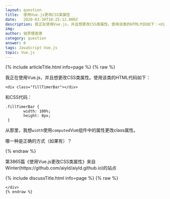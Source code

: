 ```yaml
---
layout: question
title:  使用Vue.js更改CSS类属性
date:   2020-03-30T10:25:12.000Z
description: 我正在使用Vue.js，并且想更改CSS类属性。使用该类的HTML代码如下：<div class="fillTimerBar"></div>和CS...
img: 
author: 伽罗理查德
category: question
answer: 0
tags: JavaScript Vue.js
topic: Vue.js
---
```

<div class="article-root">
  <div class="article">
    {% include articleTitle.html info=page %}
    {% raw %}
    <div class="article-content"><p><font style="vertical-align: inherit;"><font style="vertical-align: inherit;">我正在使用Vue.js，并且想更改CSS类属性。</font><font style="vertical-align: inherit;">使用该类的HTML代码如下：</font></font></p>

<p><code>&lt;div class="fillTimerBar"&gt;&lt;/div&gt;</code></p>

<p><font style="vertical-align: inherit;"><font style="vertical-align: inherit;">和CSS代码：</font></font></p>

<p><code>.fillTimerBar {
        width: 100%;
        height: 8px;
 }</code></p>

<p><font style="vertical-align: inherit;"><font style="vertical-align: inherit;">从那里，我想</font></font><code>width</code><font style="vertical-align: inherit;"><font style="vertical-align: inherit;">使用</font></font><code>computed</code><font style="vertical-align: inherit;"><font style="vertical-align: inherit;">Vue组件中</font><font style="vertical-align: inherit;">的</font><font style="vertical-align: inherit;">属性</font><font style="vertical-align: inherit;">更改</font><font style="vertical-align: inherit;">class属性</font><font style="vertical-align: inherit;">。</font></font></p>

<p><font style="vertical-align: inherit;"><font style="vertical-align: inherit;">哪一种是正确的方式（如果有）？</font></font></p></div>
    {% endraw %}
  </div>
  <p class="winter_mark">第3865篇《使用Vue.js更改CSS类属性》来自Winter(https://github.com/aiyld/aiyld.github.io)的站点</p>
  <div class="discuss-wrapper">
    {% include discussTitle.html info=page %}
    {% raw %}
    <div class="discuss-list">
    
    </div>
    {% endraw %}
  </div>
<div>
